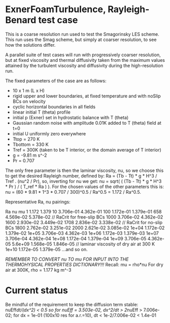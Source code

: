 # ExnerFoamTurbulence, Rayleigh-Benard test case

This is a coarse resolution run used to test the Smagorinsky LES scheme. This run uses the Smag scheme, but simply at coarser resolution, to see how the solutions differ.

A parallel suite of test cases will run with progressively coarser resolution, but at fixed viscosity and thermal diffusivity taken from the maximum values attained by the turbulent viscosity and diffusivity during the high-resolution run.

The fixed parameters of the case are as follows:

 - 10 x 1 m (L x H)
 - rigid upper and lower boundaries, at fixed temperature and with noSlip BCs on velocity
 - cyclic horizontal boundaries in all fields
 - linear initial T (theta) profile
 - initial p (Exner) set in hydrostatic balance with T (theta)
 - Gaussian random noise with amplitude 0.01K added to T (theta) field at t=0
 - initial U uniformly zero everywhere
 - Ttop = 270 K
 - Tbottom = 330 K
 - Tref = 300K (taken to be T interior, or the domain average of T interior)
 - g = -9.81 m s^-2
 - Pr = 0.707

The only free parameter is then the laminar viscosity, nu, so we choose this to get the desired Rayleigh number, defined by:
    Ra = (Tb - Tt) * g * H^3 / Tref . (nu^2 / Pr),
so, inverting for nu we get:
    nu = sqrt( ( (Tb - Tt) * g * H^3 * Pr ) / ( T_ref * Ra ) ).
For the chosen values of the other parameters this is:
    nu = (60 * 9.81 * 1^3 * 0.707 / 300)^0.5 / Ra^0.5
       = 1.172 / Ra^0.5.
       
Representative Ra, nu pairings:

  Ra        nu          mu
  1         1.172       1.379
  10        3.706e-01   4.362e-01
  100       1.172e-01   1.379e-01
  658       4.569e-02   5.378e-02  // RaCrit for free-slip BCs
  1000      3.706e-02   4.362e-02
  1600      2.930e-02   3.449e-02
  1708      2.836e-02   3.338e-02  // RaCrit for no-slip BCs
  1800      2.762e-02   3.251e-02
  2000      2.621e-02   3.085e-02
  1e+04     1.172e-02   1.379e-02
  1e+05     3.706e-03   4.362e-03
  1e+06     1.172e-03   1.379e-03
  1e+07     3.706e-04   4.362e-04
  1e+08     1.172e-04   1.379e-04
  1e+09     3.706e-05   4.362e-05
  5.6e+09   1.568e-05   1.846e-05  // laminar viscosity of dry air at 300 K
  1e+10     1.172e-05   1.379e-05
...and so on.

*REMEMBER TO CONVERT nu TO mu FOR INPUT INTO THE THERMOHYSICAL PROPERTIES DICTIONARY!!!*
Recall:     mu = rho*nu
For dry air at 300K, rho = 1.177 kg m^-3
           

# Current status
Be mindful of the requirement to keep the diffusion term stable: 
    nuEff*dt/(dx^2) < 0.5
    so for nuEff = 3.503e-02,
    dx^2/dt > 2*nuEff
            > 7.006e-02; for dx = 1e-01 (100x10 res for a.r.=10),
         dt < 1e-2/7.006e-02
            < 1.4e-01
    
